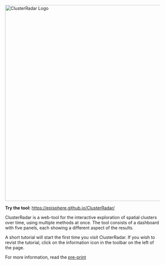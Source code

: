 <img src="https://episphere.github.io/ClusterRadar/images/ClusterRadarLogo.png" alt="ClusterRadar Logo" style="width: 640px" >

**Try the tool:** https://episphere.github.io/ClusterRadar/

ClusterRadar is a web-tool for the interactive exploration of spatial clusters over time, using multiple methods at once. The tool consists of a dashboard with five panels, each showing a different aspect of the results. 

A short tutorial will start the first time you visit ClusterRadar. If you wish to revist the tutorial, click on the information icon in the toolbar on the left of the page. 

For more information, read the [pre-print](https://arxiv.org/abs/2404.05897)